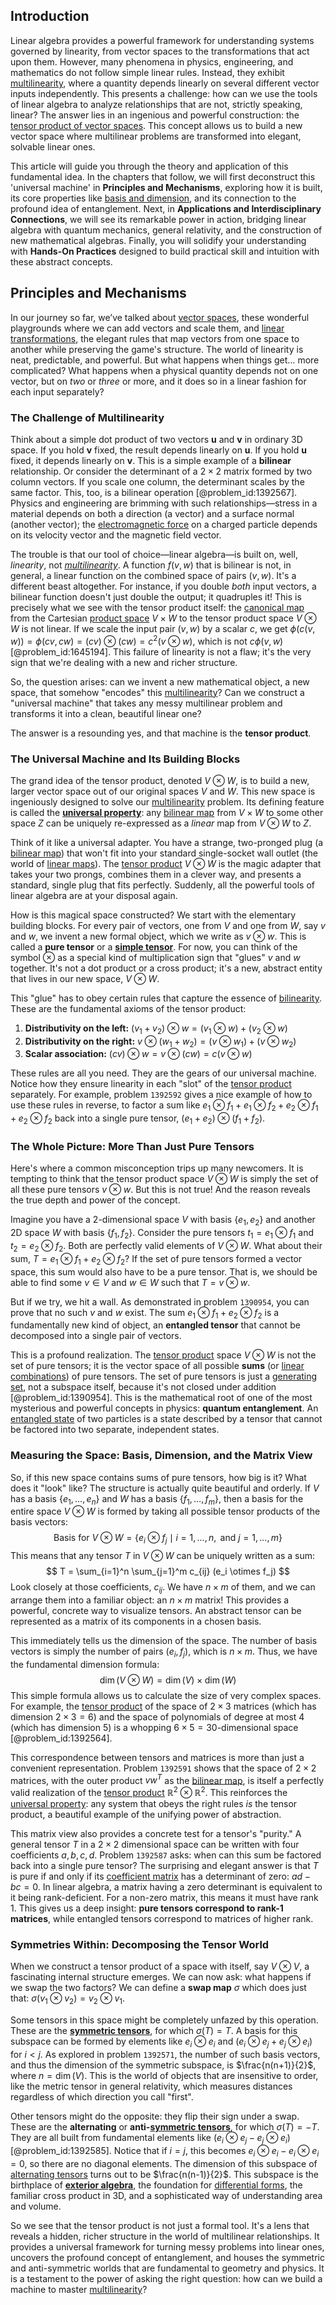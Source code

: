 ## Introduction
Linear algebra provides a powerful framework for understanding systems governed by linearity, from vector spaces to the transformations that act upon them. However, many phenomena in physics, engineering, and mathematics do not follow simple linear rules. Instead, they exhibit [multilinearity](@article_id:151012), where a quantity depends linearly on several different vector inputs independently. This presents a challenge: how can we use the tools of linear algebra to analyze relationships that are not, strictly speaking, linear? The answer lies in an ingenious and powerful construction: the [tensor product of vector spaces](@article_id:146399). This concept allows us to build a new vector space where multilinear problems are transformed into elegant, solvable linear ones.

This article will guide you through the theory and application of this fundamental idea. In the chapters that follow, we will first deconstruct this 'universal machine' in **Principles and Mechanisms**, exploring how it is built, its core properties like [basis and dimension](@article_id:165775), and its connection to the profound idea of entanglement. Next, in **Applications and Interdisciplinary Connections**, we will see its remarkable power in action, bridging linear algebra with quantum mechanics, general relativity, and the construction of new mathematical algebras. Finally, you will solidify your understanding with **Hands-On Practices** designed to build practical skill and intuition with these abstract concepts.

## Principles and Mechanisms

In our journey so far, we’ve talked about [vector spaces](@article_id:136343), these wonderful playgrounds where we can add vectors and scale them, and [linear transformations](@article_id:148639), the elegant rules that map vectors from one space to another while preserving the game's structure. The world of linearity is neat, predictable, and powerful. But what happens when things get… more complicated? What happens when a physical quantity depends not on one vector, but on *two* or *three* or more, and it does so in a linear fashion for each input separately?

### The Challenge of Multilinearity

Think about a simple dot product of two vectors $\mathbf{u}$ and $\mathbf{v}$ in ordinary 3D space. If you hold $\mathbf{v}$ fixed, the result depends linearly on $\mathbf{u}$. If you hold $\mathbf{u}$ fixed, it depends linearly on $\mathbf{v}$. This is a simple example of a **bilinear** relationship. Or consider the determinant of a $2 \times 2$ matrix formed by two column vectors. If you scale one column, the determinant scales by the same factor. This, too, is a bilinear operation [@problem_id:1392567]. Physics and engineering are brimming with such relationships—stress in a material depends on both a direction (a vector) and a surface normal (another vector); the [electromagnetic force](@article_id:276339) on a charged particle depends on its velocity vector and the magnetic field vector.

The trouble is that our tool of choice—linear algebra—is built on, well, *linearity*, not *[multilinearity](@article_id:151012)*. A function $f(v, w)$ that is bilinear is not, in general, a linear function on the combined space of pairs $(v, w)$. It's a different beast altogether. For instance, if you double *both* input vectors, a bilinear function doesn't just double the output; it quadruples it! This is precisely what we see with the tensor product itself: the [canonical map](@article_id:265772) from the Cartesian [product space](@article_id:151039) $V \times W$ to the tensor product space $V \otimes W$ is not linear. If we scale the input pair $(v, w)$ by a scalar $c$, we get $\phi(c(v,w)) = \phi(cv, cw) = (cv) \otimes (cw) = c^2 (v \otimes w)$, which is not $c \phi(v,w)$ [@problem_id:1645194]. This failure of linearity is not a flaw; it's the very sign that we're dealing with a new and richer structure.

So, the question arises: can we invent a new mathematical object, a new space, that somehow "encodes" this [multilinearity](@article_id:151012)? Can we construct a "universal machine" that takes any messy multilinear problem and transforms it into a clean, beautiful linear one?

The answer is a resounding yes, and that machine is the **tensor product**.

### The Universal Machine and Its Building Blocks

The grand idea of the tensor product, denoted $V \otimes W$, is to build a new, larger vector space out of our original spaces $V$ and $W$. This new space is ingeniously designed to solve our [multilinearity](@article_id:151012) problem. Its defining feature is called the **[universal property](@article_id:145337)**: any [bilinear map](@article_id:150430) from $V \times W$ to some other space $Z$ can be uniquely re-expressed as a *linear* map from $V \otimes W$ to $Z$.

Think of it like a universal adapter. You have a strange, two-pronged plug (a [bilinear map](@article_id:150430)) that won't fit into your standard single-socket wall outlet (the world of [linear maps](@article_id:184638)). The [tensor product](@article_id:140200) $V \otimes W$ is the magic adapter that takes your two prongs, combines them in a clever way, and presents a standard, single plug that fits perfectly. Suddenly, all the powerful tools of linear algebra are at your disposal again.

How is this magical space constructed? We start with the elementary building blocks. For every pair of vectors, one from $V$ and one from $W$, say $v$ and $w$, we invent a new formal object, which we write as $v \otimes w$. This is called a **pure tensor** or a **[simple tensor](@article_id:201130)**. For now, you can think of the symbol $\otimes$ as a special kind of multiplication sign that "glues" $v$ and $w$ together. It's not a dot product or a cross product; it's a new, abstract entity that lives in our new space, $V \otimes W$.

This "glue" has to obey certain rules that capture the essence of [bilinearity](@article_id:146325). These are the fundamental axioms of the tensor product:

1.  **Distributivity on the left:** $(v_1 + v_2) \otimes w = (v_1 \otimes w) + (v_2 \otimes w)$
2.  **Distributivity on the right:** $v \otimes (w_1 + w_2) = (v \otimes w_1) + (v \otimes w_2)$
3.  **Scalar association:** $(cv) \otimes w = v \otimes (cw) = c(v \otimes w)$

These rules are all you need. They are the gears of our universal machine. Notice how they ensure linearity in each "slot" of the [tensor product](@article_id:140200) separately. For example, problem `1392592` gives a nice example of how to use these rules in reverse, to factor a sum like $e_1 \otimes f_1 + e_1 \otimes f_2 + e_2 \otimes f_1 + e_2 \otimes f_2$ back into a single pure tensor, $(e_1 + e_2) \otimes (f_1 + f_2)$.

### The Whole Picture: More Than Just Pure Tensors

Here's where a common misconception trips up many newcomers. It is tempting to think that the tensor product space $V \otimes W$ is simply the set of all these pure tensors $v \otimes w$. But this is not true! And the reason reveals the true depth and power of the concept.

Imagine you have a 2-dimensional space $V$ with basis $\{e_1, e_2\}$ and another 2D space $W$ with basis $\{f_1, f_2\}$. Consider the pure tensors $t_1 = e_1 \otimes f_1$ and $t_2 = e_2 \otimes f_2$. Both are perfectly valid elements of $V \otimes W$. What about their sum, $T = e_1 \otimes f_1 + e_2 \otimes f_2$? If the set of pure tensors formed a vector space, this sum would also have to be a pure tensor. That is, we should be able to find some $v \in V$ and $w \in W$ such that $T = v \otimes w$.

But if we try, we hit a wall. As demonstrated in problem `1390954`, you can prove that no such $v$ and $w$ exist. The sum $e_1 \otimes f_1 + e_2 \otimes f_2$ is a fundamentally new kind of object, an **entangled tensor** that cannot be decomposed into a single pair of vectors.

This is a profound realization. The [tensor product](@article_id:140200) space $V \otimes W$ is not the set of pure tensors; it is the vector space of all possible **sums** (or [linear combinations](@article_id:154249)) of pure tensors. The set of pure tensors is just a [generating set](@article_id:145026), not a subspace itself, because it's not closed under addition [@problem_id:1390954]. This is the mathematical root of one of the most mysterious and powerful concepts in physics: **quantum entanglement**. An [entangled state](@article_id:142422) of two particles is a state described by a tensor that cannot be factored into two separate, independent states.

### Measuring the Space: Basis, Dimension, and the Matrix View

So, if this new space contains sums of pure tensors, how big is it? What does it "look" like? The structure is actually quite beautiful and orderly. If $V$ has a basis $\{e_1, \dots, e_n\}$ and $W$ has a basis $\{f_1, \dots, f_m\}$, then a basis for the entire space $V \otimes W$ is formed by taking all possible tensor products of the basis vectors:
$$
\text{Basis for } V \otimes W = \{ e_i \otimes f_j \mid i=1,...,n, \text{ and } j=1,...,m \}
$$
This means that any tensor $T$ in $V \otimes W$ can be uniquely written as a sum:
$$
T = \sum_{i=1}^n \sum_{j=1}^m c_{ij} (e_i \otimes f_j)
$$
Look closely at those coefficients, $c_{ij}$. We have $n \times m$ of them, and we can arrange them into a familiar object: an $n \times m$ matrix! This provides a powerful, concrete way to visualize tensors. An abstract tensor can be represented as a matrix of its components in a chosen basis.

This immediately tells us the dimension of the space. The number of basis vectors is simply the number of pairs $(e_i, f_j)$, which is $n \times m$. Thus, we have the fundamental dimension formula:
$$
\dim(V \otimes W) = \dim(V) \times \dim(W)
$$
This simple formula allows us to calculate the size of very complex spaces. For example, the [tensor product](@article_id:140200) of the space of $2 \times 3$ matrices (which has dimension $2 \times 3 = 6$) and the space of polynomials of degree at most 4 (which has dimension 5) is a whopping $6 \times 5 = 30$-dimensional space [@problem_id:1392564].

This correspondence between tensors and matrices is more than just a convenient representation. Problem `1392591` shows that the space of $2 \times 2$ matrices, with the outer product $vw^T$ as the [bilinear map](@article_id:150430), is itself a perfectly valid realization of the [tensor product](@article_id:140200) $\mathbb{R}^2 \otimes \mathbb{R}^2$. This reinforces the [universal property](@article_id:145337): any system that obeys the right rules *is* the tensor product, a beautiful example of the unifying power of abstraction.

This matrix view also provides a concrete test for a tensor's "purity." A general tensor $T$ in a $2 \times 2$ dimensional space can be written with four coefficients $a,b,c,d$. Problem `1392587` asks: when can this sum be factored back into a single pure tensor? The surprising and elegant answer is that $T$ is pure if and only if its [coefficient matrix](@article_id:150979) has a determinant of zero: $ad - bc = 0$. In linear algebra, a matrix having a zero determinant is equivalent to it being rank-deficient. For a non-zero matrix, this means it must have rank 1. This gives us a deep insight: **pure tensors correspond to rank-1 matrices**, while entangled tensors correspond to matrices of higher rank.

### Symmetries Within: Decomposing the Tensor World

When we construct a tensor product of a space with itself, say $V \otimes V$, a fascinating internal structure emerges. We can now ask: what happens if we swap the two factors? We can define a **swap map** $\sigma$ which does just that: $\sigma(v_1 \otimes v_2) = v_2 \otimes v_1$.

Some tensors in this space might be completely unfazed by this operation. These are the **[symmetric tensors](@article_id:147598)**, for which $\sigma(T) = T$. A basis for this subspace can be formed by elements like $e_i \otimes e_i$ and $(e_i \otimes e_j + e_j \otimes e_i)$ for $i \lt j$. As explored in problem `1392571`, the number of such basis vectors, and thus the dimension of the symmetric subspace, is $\frac{n(n+1)}{2}$, where $n = \dim(V)$. This is the world of objects that are insensitive to order, like the metric tensor in general relativity, which measures distances regardless of which direction you call "first".

Other tensors might do the opposite: they flip their sign under a swap. These are the **alternating** or **anti-[symmetric tensors](@article_id:147598)**, for which $\sigma(T) = -T$. They are all built from fundamental elements like $(e_i \otimes e_j - e_j \otimes e_i)$ [@problem_id:1392585]. Notice that if $i=j$, this becomes $e_i \otimes e_i - e_i \otimes e_i = 0$, so there are no diagonal elements. The dimension of this subspace of [alternating tensors](@article_id:189578) turns out to be $\frac{n(n-1)}{2}$. This subspace is the birthplace of **[exterior algebra](@article_id:200670)**, the foundation for [differential forms](@article_id:146253), the familiar cross product in 3D, and a sophisticated way of understanding area and volume.

So we see that the tensor product is not just a formal tool. It's a lens that reveals a hidden, richer structure in the world of multilinear relationships. It provides a universal framework for turning messy problems into linear ones, uncovers the profound concept of entanglement, and houses the symmetric and anti-symmetric worlds that are fundamental to geometry and physics. It is a testament to the power of asking the right question: how can we build a machine to master [multilinearity](@article_id:151012)?